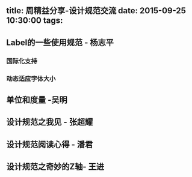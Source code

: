 title: 周精益分享-设计规范交流
date: 2015-09-25  10:30:00
tags:
---

## Label的一些使用规范 - 杨志平

### 国际化支持

### 动态适应字体大小

## 单位和度量 -吴明

## 设计规范之我见 - 张超耀

## 设计规范阅读心得 - 潘君

## 设计规范之奇妙的Z轴- 王进

